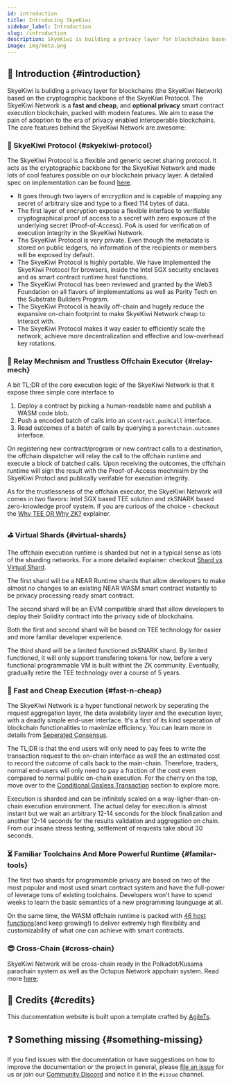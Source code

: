 ```yaml
---
id: introduction
title: Introducing SkyeKiwi
sidebar_label: Introduction
slug: /introduction
description: SkyeKiwi is building a privacy layer for blockchains based on a generic secret sharing protocol. 
image: img/meta.png
---
```


## 👋 Introduction {#introduction}

SkyeKiwi is building a privacy layer for blockchains (the SkyeKiwi Network) based on the cryptographic backbone of the SkyeKiwi Protocol. The SkyeKiwi Network is a **fast and cheap**, and **optional privacy** smart contract execution blockchain, packed with modern features. We aim to ease the pain of adoption to the era of privacy enabled interoperable blockchains. The core features behind the SkyeKiwi Network are awesome:

### 🚅 SkyeKiwi Protocol {#skyekiwi-protocol}

The SkyeKiwi Protocol is a flexible and generic secret sharing protocol. It acts as the cryptographic backbone for the SkyeKiwi Network and made lots of cool features possible on our blockchain privacy layer. A detailed spec on implementation can be found [here](/).

- It goes through two layers of encryption and is capable of mapping any secret of arbitrary size and type to a fixed 114 bytes of data. 
- The first layer of encryption expose a flexible interface to verifiable cryptographical proof of access to a secret with zero exposure of the underlying secret (Proof-of-Access). PoA is used for verification of execution integrity in the SkyeKiwi Network. 
- The SkyeKiwi Protocol is very private. Even though the metadata is stored on public ledgers, no information of the recipients or members will be exposed by default. 
- The SkyeKiwi Protocol is highly portable. We have implemented the SkyeKiwi Protocol for browsers, inside the Intel SGX security enclaves and as smart contract runtime host functions. 
- The SkyeKiwi Protocol has been reviewed and granted by the Web3 Foundation on all flavors of implementations as well as Parity Tech on the Substrate Builders Program. 
- The SkyeKiwi Protocol is heavily off-chain and hugely reduce the expansive on-chain footprint to make SkyeKiwi Network cheap to interact with. 
- The SkyeKiwi Protocol makes it way easier to efficiently scale the network, achieve more decentralization and effective and low-overhead key rotations. 


### 🤸‍ Relay Mechnism and Trustless Offchain Executor {#relay-mech}

A bit TL;DR of the core execution logic of the SkyeKiwi Network is that it expose three simple core interface to 
1. Deploy a contract by picking a human-readable name and publish a WASM code blob. 
2. Push a encoded batch of calls into an `sContract.pushCall` interface.
3. Read outcomes of a batch of calls by querying a `parentchain.outcomes` interface. 

On registering new contract/program or new contract calls to a destination, the offchain dispatcher will relay the call to the offchain runtime and execute a block of batched calls. Upon receiving the outcomes, the offchain runtime will sign the result with the Proof-of-Access mechnisim by the SkyeKiwi Protocl and publically verifable for execution integrity. 

As for the trustlessness of the offchain executor, the SkyeKiwi Network will comes in two flavors: Intel SGX based TEE solution and zkSNARK based zero-knowledge proof system. If you are curious of the choice - checkout the [Why TEE OR Why ZK?](/) explainer. 

### ⛳️ Virtual Shards {#virtual-shards}

The offchain execution runtime is sharded but not in a typical sense as lots of the sharding networks. For a more detailed explainer: checkout [Shard vs Virtual Shard](/). 

The first shard will be a NEAR Runtime shards that allow developers to make almost no changes to an existing NEAR WASM smart contract instantly to be privacy processing ready smart contract. 

The second shard will be an EVM compatible shard that allow developers to deploy their Solidity contract into the privacy side of blockchains.

Both the first and second shard will be based on TEE technology for easier and more familiar developer experience. 

The third shard will be a limited functioned zkSNARK shard. By limited functioned, it will only support transfering tokens for now, before a very functional programmable VM is built withint the ZK community. Eventually, gradually retire the TEE technology over a course of 5 years. 

### 🎯 Fast and Cheap Execution {#fast-n-cheap}

The SkyeKiwi Network is a hyper functional network by seperating the request aggregation layer, the data avalability layer and the execution layer, with a deadly simple end-user interface. It's a first of its kind seperation of blockchain functionalities to maximize efficiency. You can learn more in details from [Seperated Consensus](/). 

The TL;DR is that the end users will only need to pay fees to write the transaction request to the on-chain interface as well the an estimated cost to record the outcome of calls back to the main-chain. Therefore, traders, normal end-users will only need to pay a fraction of the cost even compared to normal public on-chain execution. For the cherry on the top, move over to the [Conditional Gasless Transaction](/) section to explore more. 

Execution is sharded and can be infinitely scaled on a way-ligher-than-on-chain execution environment. The actual delay for execution is almost instant but we wait an arbitrary 12-14 seconds for the block finalization and another 12-14 seconds for the results validation and aggregation on chain. From our insane stress testing, settlement of requests take about 30 seconds. 

### ⏳ Familiar Toolchains And More Powerful Runtime {#familar-tools}

The first two shards for programamble privacy are based on two of the most popular and most used smart contract system and have the full-power of leverage tons of existing toolchains. Developers won't have to spend weeks to learn the basic semantics of a new programming launguage at all. 

On the same time, the WASM offchain runtime is packed with [46 host functions](/)(and keep growing!) to deliver extremly high flexibility and customizability of what one can achieve with smart contracts. 

### 😎 Cross-Chain {#cross-chain}

SkyeKiwi Network will be cross-chain ready in the Polkadot/Kusama parachain system as well as the Octupus Network appchain system. Read more [here](/);

## 🎉 Credits {#credits}

This ducomentation website is built upon a template crafted by [AgileTs](https://agile-ts.org). 

## ❓ Something missing {#something-missing}

If you find issues with the documentation or have suggestions on how to improve the documentation or the project in
general, please [file an issue](https://github.com/skyekiwi/documentation) for us or join
our [Community Discord](https://discord.gg/274zjNkC) and notice it in the `#issue` channel.
